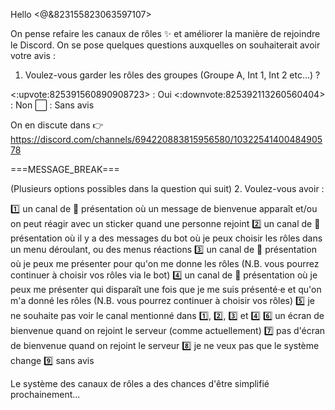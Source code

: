 Hello <@&823155823063597107>

On pense refaire les canaux de rôles ✨ et améliorer la manière de rejoindre le Discord.
On se pose quelques questions auxquelles on souhaiterait avoir votre avis :

1. Voulez-vous garder les rôles des groupes (Groupe A, Int 1, Int 2 etc...) ?

<:upvote:825391560890908723> : Oui
<:downvote:825392113260560404> : Non
:white_large_square: : Sans avis

On en discute dans 👉 https://discord.com/channels/694220883815956580/1032254140048490578

===MESSAGE_BREAK===

(Plusieurs options possibles dans la question qui suit)
2. Voulez-vous avoir :
 
1️⃣ un canal de :wave: présentation où un message de bienvenue apparaît et/ou on peut réagir avec un sticker quand une personne rejoint
2️⃣ un canal de :wave: présentation où il y a des messages du bot où je peux choisir les rôles dans un menu déroulant, ou des menus réactions
3️⃣ un canal de :wave: présentation où je peux me présenter pour qu'on me donne les rôles (N.B. vous pourrez continuer à choisir vos rôles via le bot)
4️⃣ un canal de :wave: présentation où je peux me présenter qui disparaît une fois que je me suis présenté·e et qu'on m'a donné les rôles (N.B. vous pourrez continuer à choisir vos rôles)
5️⃣ je ne souhaite pas voir le canal mentionné dans 1️⃣, 2️⃣, 3️⃣ et 4️⃣
6️⃣ un écran de bienvenue quand on rejoint le serveur (comme actuellement)
7️⃣ pas d'écran de bienvenue quand on rejoint le serveur
8️⃣ je ne veux pas que le système change
9️⃣ sans avis

Le système des canaux de rôles a des chances d'être simplifié prochainement...
